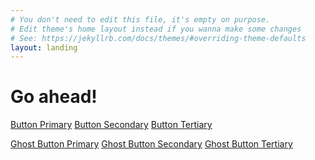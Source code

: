 ```yaml
---
# You don't need to edit this file, it's empty on purpose.
# Edit theme's home layout instead if you wanna make some changes
# See: https://jekyllrb.com/docs/themes/#overriding-theme-defaults
layout: landing
---
```


# Go ahead!

<a class="c-btn c-btn--primary" href="#">Button Primary</a>
<a class="c-btn c-btn--secondary" href="#">Button Secondary</a>
<a class="c-btn c-btn--tertiary" href="#">Button Tertiary</a>

<a class="c-btn c-btn--ghost c-btn--primary" href="#">Ghost Button Primary</a>
<a class="c-btn c-btn--ghost c-btn--secondary" href="#">Ghost Button Secondary</a>
<a class="c-btn c-btn--ghost c-btn--tertiary" href="#">Ghost Button Tertiary</a>
